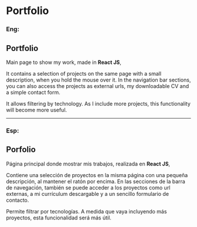 # Portfolio
### Eng:

<h2>Portfolio</h2>

Main page to show my work, made in <b>React JS</b>, 

It contains a selection of projects on the same page with a small description, when you hold the mouse over it.
In the navigation bar sections, you can also access the projects as external urls, my downloadable CV and a simple contact form. 

It allows filtering by technology. As I include more projects, this functionality will become more useful.
___
### Esp:

<h2>Porfolio</h2> 

Página principal donde mostrar mis trabajos, realizada en <b>React JS</b>, 

Contiene una selección de proyectos en la misma página con una pequeña descripción, al mantener el ratón por encima.
En las secciones de la barra de navegación, también se puede acceder a los proyectos como url externas, a mi currículum descargable y a un sencillo formulario de contacto. 

Permite filtrar por tecnologías. A medida que vaya incluyendo más proyectos, esta funcionalidad será más útil.
